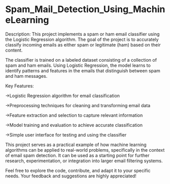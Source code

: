 # Spam_Mail_Detection_Using_MachineLearning
Description: This project implements a spam or ham email classifier using the Logistic Regression algorithm. The goal of the project is to accurately classify incoming emails as either spam or legitimate (ham) based on their content.

The classifier is trained on a labeled dataset consisting of a collection of spam and ham emails. Using Logistic Regression, the model learns to identify patterns and features in the emails that distinguish between spam and ham messages.

Key Features:

  ->Logistic Regression algorithm for email classification

  ->Preprocessing techniques for cleaning and transforming email data

  ->Feature extraction and selection to capture relevant information

  ->Model training and evaluation to achieve accurate classification

  ->Simple user interface for testing and using the classifier

This project serves as a practical example of how machine learning algorithms can be applied to real-world problems, specifically in the context of email spam detection. It can be used as a starting point for further research, experimentation, or integration into larger email filtering systems.

Feel free to explore the code, contribute, and adapt it to your specific needs. Your feedback and suggestions are highly appreciated!
